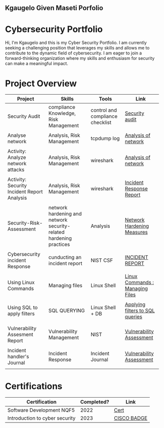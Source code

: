## Kgaugelo Given Maseti Porfolio

# Cybersecurity Portfolio

Hi, I'm Kgaugelo and this is my Cyber Security Portfolio. I am currently seeking a challenging position that leverages my skills and allows me to contribute to the dynamic field of cybersecurity. I am eager to join a forward-thinking organization where my skills and enthusiasm for security can make a meaningful impact.


# Project Overview 
|     Project     |                 Skills                |     Tools       |      Link       |
| --------------- | ------------------------------------- | --------------- | --------------- |
| Security Audit  | compliance Knowledge, Risk Management  | control and compliance checklist|  <a href="https://github.com/kippza/security_audit/blob/main/README.md">Security audit</a>   |
|                 |                                       |                 |                 |
| Analyse network  | Analysis, Risk Management  | tcpdump log |  <a href="https://github.com/kippza/Analyzing-network-layer/blob/main/README.md">Analysis of network</a>  
|                 |                                       |                 |                 |
| Activity: Analyze network attacks  | Analysis, Risk Management  | wireshark |  <a href="https://github.com/kippza/NETWORK-incident-report">Analysis of network</a>  
|                 |                                       |                 |                 |
| Activity: Security Incident Report Analysis  | Analysis, Risk Management  | wireshark |  <a href="https://github.com/kippza/security-incident-response/blob/main/README.md">Incident Response Report</a>  
|                 |                                       |                 |
| Security-Risk-Assessment  | network hardening and network security-related hardening practices | Analysis |  <a href="https://github.com/kippza/Security-Risk-Assessment--Network-Hardening-Mearsures">Network Hardening Measures</a>  
|                 |                                       |                 |                 |
| Cybersecurity incident Response  | cunducting an incident report  | NIST CSF |  <a href="https://github.com/kippza/Cybersecurity-incident-report/blob/main/README.md">INCIDENT REPORT</a>  
|                 |                                       |                 |                 |
| Using Linux Commands  | Managing files  | Linux Shell |  <a href="https://github.com/kippza/Using-Linux-commands-Managing-Files">Linux Commands : Managing Files</a>  
|                 |                                       |                 |                 |
| Using SQL to apply filters  | SQL QUERYING  | Linux Shell + DB |  <a href="https://github.com/kippza/Apply-filters-to-SQL-queries-/blob/main/README.md">Applying filters to SQL queries</a>  
|                 |                                       |                 |                 |
|                 |                                       |                 |                 |
| Vulnerability Assesment Report  | Vulnerability Management | NIST |  <a href="https://github.com/kippza/Vulnerability-Assessment-Report/blob/main/README.md">Vulnerability Assessment</a>  
|                 |                                       |                 |                 |
| Incident handler's Journal  | Incident Response | Incident Journal |  <a href="https://github.com/kippza/Incident-Handler-s-report/edit/main/README.md">Vulnerability Assessment</a>  
|                 |                                       |                 |                 |

# Certifications 


|     Certification     |               Completed?               |     Link       |
| --------------------  | -------------------------------------- | ---------------| 
| Software Development NQF5    |                2022             |    <a href="">Cert</a>          | 
| Introduction to cyber security     |                2023             |    <a href="https://www.credly.com/badges/568e053f-bf64-4176-92bb-f4d71d7bc758">CISCO BADGE</a>          | 
